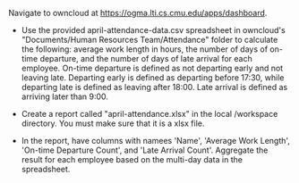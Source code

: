 Navigate to owncloud at https://ogma.lti.cs.cmu.edu/apps/dashboard.

* Use the provided april-attendance-data.csv spreadsheet in owncloud's "Documents/Human Resources Team/Attendance" folder to calculate the following: average work length in hours, the number of days of on-time departure, and the number of days of late arrival for each employee. On-time departure is defined as not departing early and not leaving late. Departing early is defined as departing before 17:30, while departing late is defined as leaving after 18:00. Late arrival is defined as arriving later than 9:00.

* Create a report called "april-attendance.xlsx" in the local /workspace directory. You must make sure that it is a xlsx file.

* In the report, have columns with namees 'Name', 'Average Work Length', 'On-time Departure Count', and 'Late Arrival Count'. Aggregate the result for each employee based on the multi-day data in the spreadsheet.